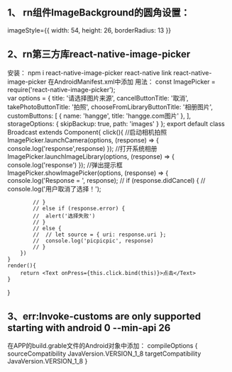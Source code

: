 ## 1、 rn组件ImageBackground的圆角设置：
imageStyle={{ width: 54, height: 26, borderRadius: 13 }}

## 2、rn第三方库react-native-image-picker
安装：
	npm i react-native-image-picker
	react-native link react-native-image-picker
	在AndroidManifest.xml中添加
		<uses-permission android:name="android.permission.CAMERA" />
    <uses-permission android:name="android.permission.WRITE_EXTERNAL_STORAGE"/>
用法：
const ImagePicker = require('react-native-image-picker');  
var options = {
  title: '请选择图片来源',
  cancelButtonTitle: '取消',
  takePhotoButtonTitle: '拍照',
  chooseFromLibraryButtonTitle: '相册图片',
  customButtons: [
    { name: 'hangge', title: 'hangge.com图片' },
  ],
  storageOptions: {
    skipBackup: true,
    path: 'images'
  }
};
export default class Broadcast extends Component{
	click(){
		//启动相机拍照
		ImagePicker.launchCamera(options, (response) => {
			console.log('response',response)
		});
		//打开系统相册
		ImagePicker.launchImageLibrary(options, (response) => {
			console.log('response')
		});
		//弹出提示框
		ImagePicker.showImagePicker(options, (response) => {
			console.log('Response = ', response);
			// if (response.didCancel) {
			// 	console.log('用户取消了选择！');

			// }
			// else if (response.error) {
			// 	alert('选择失败')
			// }
			// else {
			// 	// let source = { uri: response.uri };
			// 	console.log('picpicpic', response)
			// }
		})
	}
	render(){
		return <Text onPress={this.click.bind(this)}>点击</Text>
	}
}


## 3、err:Invoke-customs are only supported starting with android 0 --min-api 26
在APP的build.grable文件的Android对象中添加：
compileOptions {
    sourceCompatibility JavaVersion.VERSION_1_8
    targetCompatibility JavaVersion.VERSION_1_8
}